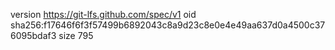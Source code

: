 version https://git-lfs.github.com/spec/v1
oid sha256:f17646f6f3f57499b6892043c8a9d23c8e0e4e49aa637d0a4500c376095bdaf3
size 795
